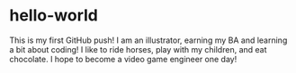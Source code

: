 # hello-world
This is my first GitHub push!
I am an illustrator, earning my BA and learning a bit about coding! I like to ride horses, play with my children, and eat chocolate.
I hope to become a video game engineer one day!
